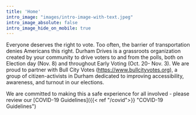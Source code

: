 ```yaml
---
title: 'Home'
intro_image: "images/intro-image-with-text.jpeg"
intro_image_absolute: false
intro_image_hide_on_mobile: true
---
```


Everyone deserves the right to vote. Too often, the barrier of transportation denies Americans this right. Durham Drives is a grassroots organization created by your community to drive voters to and from the polls, both on Election day (Nov. 8) and throughout Early Voting (Oct. 20- Nov. 3). 
We are proud to partner with Bull City Votes (https://www.bullcityvotes.org), a group of citizen-activists in Durham dedicated to improving accessibility, awareness, and turnout in our elections.

We are committed to making this a safe experience for all involved - please review our [COVID-19 Guidelines]({{< ref "/covid">}} "COVID-19 Guidelines")
